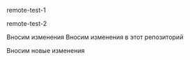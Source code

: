 remote-test-1

remote-test-2

Вносим изменения
Вносим изменения в этот репозиторий

Вносим новые изменения
